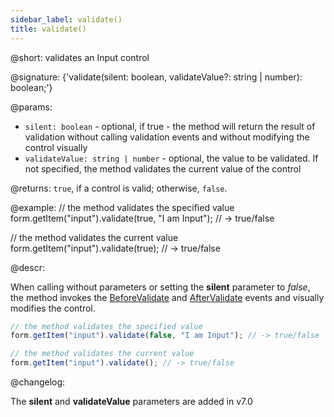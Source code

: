 ```yaml
---
sidebar_label: validate()
title: validate()
---          
```


@short: validates an Input control

@signature: {'validate(silent: boolean, validateValue?: string | number): boolean;'}

@params:
- `silent: boolean` - optional, if true - the method will return the result of validation without calling validation events and without modifying the control visually
- `validateValue: string | number` - optional, the value to be validated. If not specified, the method validates the current value of the control

@returns:
`true`, if a control is valid; otherwise, `false`.

@example:
// the method validates the specified value
form.getItem("input").validate(true, "I am Input"); // -> true/false

// the method validates the current value
form.getItem("input").validate(true); // -> true/false

@descr:

When calling without parameters or setting the **silent** parameter to *false*, the method invokes the [BeforeValidate](form/api/input/input_beforevalidate_event.md) and [AfterValidate](form/api/input/input_aftervalidate_event.md) events and visually modifies the control.

~~~js
// the method validates the specified value
form.getItem("input").validate(false, "I am Input"); // -> true/false

// the method validates the current value
form.getItem("input").validate(); // -> true/false
~~~

@changelog:

The **silent** and **validateValue** parameters are added in v7.0
